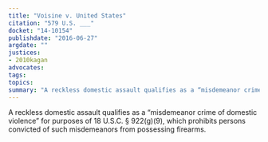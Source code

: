 ```yaml
---
title: "Voisine v. United States"
citation: "579 U.S. ___"
docket: "14-10154"
publishdate: "2016-06-27"
argdate: ""
justices:
- 2010kagan
advocates:
tags:
topics:
summary: "A reckless domestic assault qualifies as a “misdemeanor crime of domestic violence” for purposes of 18 U.S.C. § 922(g)(9), which prohibits persons convicted of such misdemeanors from possessing firearms."
---
```

A reckless domestic assault qualifies as a “misdemeanor crime of domestic violence” for purposes of 18 U.S.C. § 922(g)(9), which prohibits persons convicted of such misdemeanors from possessing firearms.

